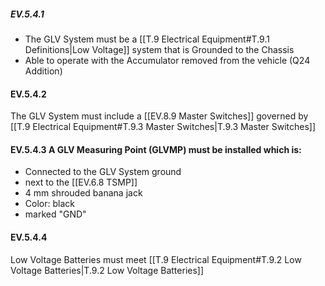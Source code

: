 ##### EV.5.4.1
- The GLV System must be a [[T.9 Electrical Equipment#T.9.1 Definitions|Low Voltage]] system that is Grounded to the Chassis
- Able to operate with the Accumulator removed from the vehicle (Q24 Addition)
#### EV.5.4.2
The GLV System must include a [[EV.8.9 Master Switches]] governed by [[T.9 Electrical Equipment#T.9.3 Master Switches|T.9.3 Master Switches]]
#### EV.5.4.3 A GLV Measuring Point (GLVMP) must be installed which is:
- Connected to the GLV System ground
- next to the [[EV.6.8 TSMP]]
- 4 mm shrouded banana jack
- Color: black
- marked "GND"
#### EV.5.4.4
Low Voltage Batteries must meet [[T.9 Electrical Equipment#T.9.2 Low Voltage Batteries|T.9.2 Low Voltage Batteries]]
